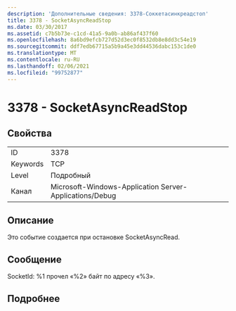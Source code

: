 ```yaml
---
description: 'Дополнительные сведения: 3378-Соккетасинкреадстоп'
title: 3378 - SocketAsyncReadStop
ms.date: 03/30/2017
ms.assetid: c7b5b73e-c1cd-41a5-9a0b-ab86af437f60
ms.openlocfilehash: 8a6bd9efcb727d52d3ec0f8532db8e8dd3c54e19
ms.sourcegitcommit: ddf7edb67715a5b9a45e3dd44536dabc153c1de0
ms.translationtype: MT
ms.contentlocale: ru-RU
ms.lasthandoff: 02/06/2021
ms.locfileid: "99752877"
---
```

# <a name="3378---socketasyncreadstop"></a>3378 - SocketAsyncReadStop

## <a name="properties"></a>Свойства  
  
|||  
|-|-|  
|ID|3378|  
|Keywords|TCP|  
|Level|Подробный|  
|Канал|Microsoft-Windows-Application Server-Applications/Debug|  
  
## <a name="description"></a>Описание  

 Это событие создается при остановке SocketAsyncRead.  
  
## <a name="message"></a>Сообщение  

 SocketId: %1 прочел «%2» байт по адресу «%3».  
  
## <a name="details"></a>Подробнее
